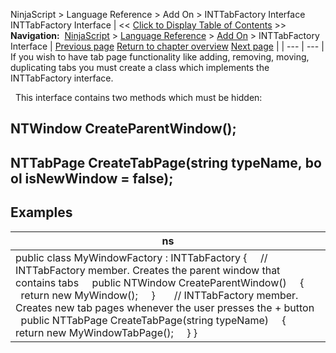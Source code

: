 ﻿
NinjaScript > Language Reference > Add On > INTTabFactory Interface
INTTabFactory Interface
| << [Click to Display Table of Contents](inttabfactory_class.md) >> **Navigation:**     [NinjaScript](ninjascript-1.md) > [Language Reference](language_reference_wip-1.md) > [Add On](add_on-1.md) > INTTabFactory Interface | [Previous page](iintervalprovider_barsperiod-1.md) [Return to chapter overview](add_on-1.md) [Next page](createparentwindow-1.md) |
| --- | --- |
If you wish to have tab page functionality like adding, removing, moving, duplicating tabs you must create a class which implements the INTTabFactory interface. 

 
This interface contains two methods which must be hidden:
 
## NTWindow CreateParentWindow();
## NTTabPage CreateTabPage(string typeName, bool isNewWindow = false);
## 
## Examples
| ns |
| --- |
| public class MyWindowFactory : INTTabFactory {      // INTTabFactory member. Creates the parent window that contains tabs      public NTWindow CreateParentWindow()      {          return new MyWindow();      }        // INTTabFactory member. Creates new tab pages whenever the user presses the + button      public NTTabPage CreateTabPage(string typeName)      {          return new MyWindowTabPage();      } } |
